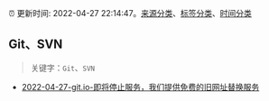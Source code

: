 :alarm_clock: 更新时间: 2022-04-27 22:14:47。[来源分类](../README.md)、[标签分类](../TAGS.md)、[时间分类](../TIMELINE.md)

## Git、SVN


> 关键字：`Git`、`SVN`



- [2022-04-27-git.io-即将停止服务，我们提供免费的旧网址替换服务](https://www.v2ex.com/t/849692) 